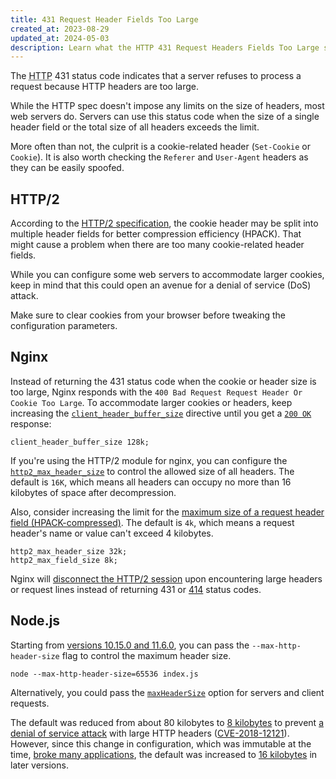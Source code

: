 ```yaml
---
title: 431 Request Header Fields Too Large
created_at: 2023-08-29
updated_at: 2024-05-03
description: Learn what the HTTP 431 Request Headers Fields Too Large status code means, when this error happens, and how to work around it in Nginx and Node.js.
---
```


The <abbr title="Hypertext Transfer Protocol">HTTP</abbr> 431 status code indicates that a server refuses to process a request because HTTP headers are too large.

While the HTTP spec doesn't impose any limits on the size of headers, most web servers do. Servers can use this status code when the size of a single header field or the total size of all headers exceeds the limit.

More often than not, the culprit is a cookie-related header (`Set-Cookie` or `Cookie`). It is also worth checking the `Referer` and `User-Agent` headers as they can be easily spoofed.

## HTTP/2

According to the <a href="https://httpwg.org/specs/rfc7540.html#CompressCookie" target="_blank" rel="noopener">HTTP/2 specification</a>, the cookie header may be split into multiple header fields for better compression efficiency (HPACK). That might cause a problem when there are too many cookie-related header fields.

While you can configure some web servers to accommodate larger cookies, keep in mind that this could open an avenue for a denial of service (DoS) attack.

Make sure to clear cookies from your browser before tweaking the configuration parameters.

## Nginx

Instead of returning the 431 status code when the cookie or header size is too large, Nginx responds with the `400 Bad Request Request Header Or Cookie Too Large`. To accommodate larger cookies or headers, keep increasing the <a href="https://nginx.org/en/docs/http/ngx_http_core_module.html#client_header_buffer_size" target="_blank" rel="noopener">`client_header_buffer_size`</a> directive until you get a [`200 OK`](200-ok.html) response:

    client_header_buffer_size 128k;

If you're using the HTTP/2 module for nginx, you can configure the <a href="https://nginx.org/en/docs/http/ngx_http_v2_module.html#http2_max_header_size" target="_blank" rel="noopener">`http2_max_header_size`</a> to control the allowed size of all headers. The default is `16K`, which means all headers can occupy no more than 16 kilobytes of space after decompression.

Also, consider increasing the limit for the <a href="https://nginx.org/en/docs/http/ngx_http_v2_module.html#http2_max_field_size" target="_blank" rel="noopener">maximum size of a request header field (HPACK-compressed)</a>. The default is `4k`, which means a request header's name or value can't exceed 4 kilobytes.

    http2_max_header_size 32k;
    http2_max_field_size 8k;

Nginx will <a href="https://trac.nginx.org/nginx/ticket/1520" target="_blank" rel="noopener">disconnect the HTTP/2 session</a> upon encountering large headers or request lines instead of returning 431 or [414](414-request-uri-too-long.html) status codes.

## Node.js

Starting from <a href="https://github.com/nodejs/node/pull/24811" target="_blank" rel="noopener">versions 10.15.0 and 11.6.0</a>, you can pass the `--max-http-header-size` flag to control the maximum header size.

    node --max-http-header-size=65536 index.js

Alternatively, you could pass the <a href="https://nodejs.org/api/http.html#http_http_maxheadersize" target="_blank" rel="noopener">`maxHeaderSize`</a> option for servers and client requests.

The default was reduced from about 80 kilobytes to <a href="https://github.com/nodejs/node/commit/186035243fad247e3955fa0c202987cae99e82db" target="_blank" rel="noopener">8 kilobytes</a> to prevent <a href="https://nodejs.org/en/blog/vulnerability/november-2018-security-releases#denial-of-service-with-large-http-headers-cve-2018-12121" target="_blank" rel="noopener">a denial of service attack</a> with large HTTP headers (<a href="https://nvd.nist.gov/vuln/detail/CVE-2018-12121" target="_blank" rel="noopener">CVE-2018-12121</a>). However, since this change in configuration, which was immutable at the time, <a href="https://github.com/nodejs/node/issues/24692" target="_blank" rel="noopener">broke many applications</a>, the default was increased to <a href="https://github.com/nodejs/node/commit/bd9f4d295495b11d2e460b320681e18a11524bb8" target="_blank" rel="noopener">16 kilobytes</a> in later versions.
